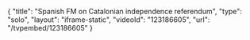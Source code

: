 {
    "title": "Spanish FM on Catalonian independence referendum",
    "type": "solo",
    "layout": "iframe-static",
    "videoId": "123186605",
    "url": "\/tvpembed\/123186605"
}